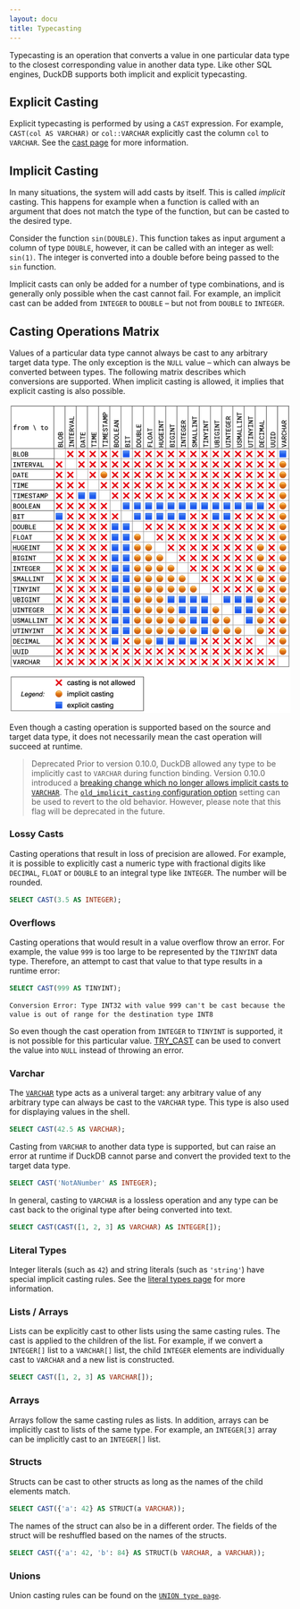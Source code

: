 ```yaml
---
layout: docu
title: Typecasting
---
```


Typecasting is an operation that converts a value in one particular data type to the closest corresponding value in another data type.
Like other SQL engines, DuckDB supports both implicit and explicit typecasting.

## Explicit Casting

Explicit typecasting is performed by using a `CAST` expression. For example, `CAST(col AS VARCHAR)` or `col::VARCHAR` explicitly cast the column `col` to `VARCHAR`. See the [cast page](../expressions/cast) for more information.

## Implicit Casting

In many situations, the system will add casts by itself. This is called *implicit* casting. This happens for example when a function is called with an argument that does not match the type of the function, but can be casted to the desired type.

Consider the function `sin(DOUBLE)`. This function takes as input argument a column of type `DOUBLE`, however, it can be called with an integer as well: `sin(1)`. The integer is converted into a double before being passed to the `sin` function.

Implicit casts can only be added for a number of type combinations, and is generally only possible when the cast cannot fail. For example, an implicit cast can be added from `INTEGER` to `DOUBLE` – but not from `DOUBLE` to `INTEGER`.

## Casting Operations Matrix

Values of a particular data type cannot always be cast to any arbitrary target data type. The only exception is the `NULL` value – which can always be converted between types.
The following matrix describes which conversions are supported.
When implicit casting is allowed, it implies that explicit casting is also possible.

![Typecasting matrix](/images/typecasting-matrix.png)

Even though a casting operation is supported based on the source and target data type, it does not necessarily mean the cast operation will succeed at runtime.

> Deprecated Prior to version 0.10.0, DuckDB allowed any type to be implicitly cast to `VARCHAR` during function binding.
> Version 0.10.0 introduced a [breaking change which no longer allows implicit casts to `VARCHAR`](/2024/02/13/announcing-duckdb-0100#breaking-sql-changes).
> The [`old_implicit_casting` configuration option](../../configuration/pragmas#implicit-casting-to-varchar) setting can be used to revert to the old behavior.
> However, please note that this flag will be deprecated in the future.

### Lossy Casts

Casting operations that result in loss of precision are allowed. For example, it is  possible to explicitly cast a numeric type with fractional digits like `DECIMAL`, `FLOAT` or `DOUBLE` to an integral type like `INTEGER`. The number will be rounded.

```sql
SELECT CAST(3.5 AS INTEGER);
```

### Overflows

Casting operations that would result in a value overflow throw an error. For example, the value `999` is too large to be represented by the `TINYINT` data type. Therefore, an attempt to cast that value to that type results in a runtime error:

```sql
SELECT CAST(999 AS TINYINT);
```

```console
Conversion Error: Type INT32 with value 999 can't be cast because the value is out of range for the destination type INT8
```

So even though the cast operation from `INTEGER` to `TINYINT` is supported, it is not possible for this particular value. [TRY_CAST](../expressions/cast) can be used to convert the value into `NULL` instead of throwing an error.

### Varchar

The [`VARCHAR`](text) type acts as a univeral target: any arbitrary value of any arbitrary type can always be cast to the `VARCHAR` type. This type is also used for displaying values in the shell.

```sql
SELECT CAST(42.5 AS VARCHAR);
```

Casting from `VARCHAR` to another data type is supported, but can raise an error at runtime if DuckDB cannot parse and convert the provided text to the target data type.

```sql
SELECT CAST('NotANumber' AS INTEGER);
```

In general, casting to `VARCHAR` is a lossless operation and any type can be cast back to the original type after being converted into text.

```sql
SELECT CAST(CAST([1, 2, 3] AS VARCHAR) AS INTEGER[]);
```

### Literal Types

Integer literals (such as `42`) and string literals (such as `'string'`) have special implicit casting rules. See the [literal types page](literal_types) for more information.

### Lists / Arrays

Lists can be explicitly cast to other lists using the same casting rules. The cast is applied to the children of the list. For example, if we convert a `INTEGER[]` list to a `VARCHAR[]` list, the child `INTEGER` elements are individually cast to `VARCHAR` and a new list is constructed.

```sql
SELECT CAST([1, 2, 3] AS VARCHAR[]);
```

### Arrays

Arrays follow the same casting rules as lists. In addition, arrays can be implicitly cast to lists of the same type. For example, an `INTEGER[3]` array can be implicitly cast to an `INTEGER[]` list.

### Structs

Structs can be cast to other structs as long as the names of the child elements match.

```sql
SELECT CAST({'a': 42} AS STRUCT(a VARCHAR));
```

The names of the struct can also be in a different order. The fields of the struct will be reshuffled based on the names of the structs.

```sql
SELECT CAST({'a': 42, 'b': 84} AS STRUCT(b VARCHAR, a VARCHAR));
```

### Unions

Union casting rules can be found on the [`UNION type page`](union#casting-to-unions).
